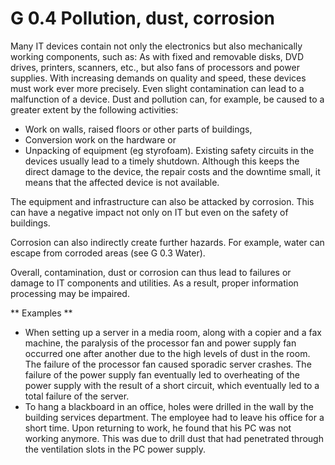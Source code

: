 G 0.4 Pollution, dust, corrosion
=====================================

Many IT devices contain not only the electronics but also mechanically working components, such as: As with fixed and removable disks, DVD drives, printers, scanners, etc., but also fans of processors and power supplies. With increasing demands on quality and speed, these devices must work ever more precisely. Even slight contamination can lead to a malfunction of a device. Dust and pollution can, for example, be caused to a greater extent by the following activities:

* Work on walls, raised floors or other parts of buildings,
* Conversion work on the hardware or
* Unpacking of equipment (eg styrofoam).
Existing safety circuits in the devices usually lead to a timely shutdown. Although this keeps the direct damage to the device, the repair costs and the downtime small, it means that the affected device is not available.

The equipment and infrastructure can also be attacked by corrosion. This can have a negative impact not only on IT but even on the safety of buildings.

Corrosion can also indirectly create further hazards. For example, water can escape from corroded areas (see G 0.3 Water).

Overall, contamination, dust or corrosion can thus lead to failures or damage to IT components and utilities. As a result, proper information processing may be impaired.

** Examples **

* When setting up a server in a media room, along with a copier and a fax machine, the paralysis of the processor fan and power supply fan occurred one after another due to the high levels of dust in the room. The failure of the processor fan caused sporadic server crashes. The failure of the power supply fan eventually led to overheating of the power supply with the result of a short circuit, which eventually led to a total failure of the server.
* To hang a blackboard in an office, holes were drilled in the wall by the building services department. The employee had to leave his office for a short time. Upon returning to work, he found that his PC was not working anymore. This was due to drill dust that had penetrated through the ventilation slots in the PC power supply.
